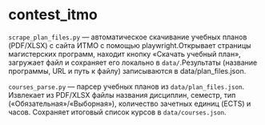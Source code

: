# contest_itmo


`scrape_plan_files.py` — автоматическое скачивание учебных планов (PDF/XLSX) с сайта ИТМО с помощью playwright.Открывает страницы магистерских программ, находит кнопку «Скачать учебный план», загружает файл и сохраняет его локально в `data/`.Результаты (название программы, URL и путь к файлу) записываются в data/plan_files.json.

`courses_parse.py` — парсер учебных планов из `data/plan_files.json`.
Извлекает из PDF/XLSX файлы названия дисциплин, семестр, тип («Обязательная»/«Выборная»), количество зачетных единиц (ECTS) и часов. Сохраняет итоговый список курсов в `data/courses.json`.